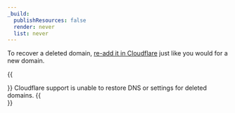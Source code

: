 ```yaml
---
_build:
  publishResources: false
  render: never
  list: never
---
```


To recover a deleted domain, [re-add it in Cloudflare](/fundamentals/get-started/setup/add-site/) just like you would for a new domain.

{{<Aside type="warning">}}
Cloudflare support is unable to restore DNS or settings for deleted domains.
{{</Aside>}}